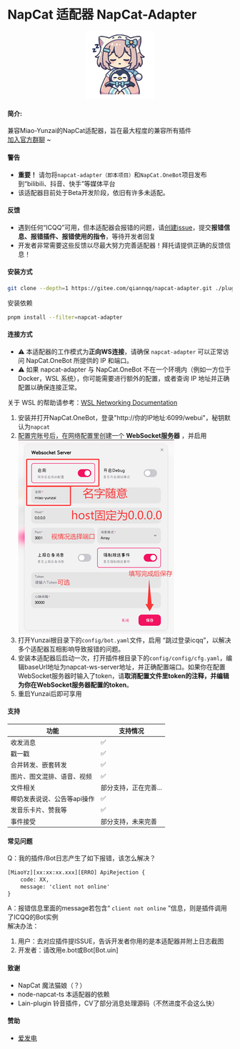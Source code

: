 # NapCat 适配器 NapCat-Adapter

<p align="center">
    <img src="./other/logo.png" width="30%" height="30%">
</p>

#### 简介:
兼容Miao-Yunzai的NapCat适配器，旨在最大程度的兼容所有插件<br>
[加入官方群聊](https://qm.qq.com/q/DP6Y6UxIqc) ~
#### 警告
  - **重要！** 请勿将`napcat-adapter（即本项目）`和`NapCat.OneBot`项目发布到“bilibili、抖音、快手”等媒体平台
  - 该适配器目前处于Beta开发阶段，依旧有许多未适配。

#### 反馈
  - 遇到任何“ICQQ”可用，但本适配器会报错的问题，请[创建issue](https://gitee.com/qiannqq/napcat-adapter/issues/new/choose)，提交**报错信息、报错插件、报错使用的指令**，等待开发者回复
  - 开发者非常需要这些反馈以尽最大努力完善适配器！拜托请提供正确的反馈信息！

#### 安装方式
```bash
git clone --depth=1 https://gitee.com/qiannqq/napcat-adapter.git ./plugins/napcat-adapter
```
安装依赖
```bash
pnpm install --filter=napcat-adapter
```

#### 连接方式

- ⚠️ 本适配器的工作模式为**正向WS连接**，请确保 `napcat-adapter` 可以正常访问 NapCat.OneBot 所提供的 IP 和端口。
- ⚠️ 如果 napcat-adapter 与 NapCat.OneBot 不在一个环境内（例如一方位于 Docker，WSL 系统），你可能需要进行额外的配置，或者查询 IP 地址并正确配置以确保连接正常。

关于 WSL 的帮助请参考：[WSL Networking Documentation](https://learn.microsoft.com/zh-cn/windows/wsl/networking#identify-ip-address) 

  1. 安装并打开NapCat.OneBot，登录"http://你的IP地址:6099/webui"，秘钥默认为`napcat`
  2. 配置完账号后，在网络配置里创建一个 **WebSocket服务器** ，并启用<br>
![cfg-napcat](./other/cfg-napcat.png)
  3. 打开Yunzai根目录下的`config/bot.yaml`文件，启用 “跳过登录icqq”，以解决多个适配器互相影响导致报错的问题。
  4. 安装本适配器后启动一次，打开插件根目录下的`config/config/cfg.yaml`，编辑baseUrl地址为napcat-ws-server地址，并正确配置端口。如果你在配置WebSocket服务器时输入了token，请**取消配置文件里token的注释，并编辑为你在WebSocket服务器配置的token**。
  5. 重启Yunzai后即可享用

#### 支持
| 功能 | 支持情况 |
|---|---|
| 收发消息 | ✅ |
| 戳一戳 | ✅ |
| 合并转发、嵌套转发 | ✅ |
| 图片、图文混排、语音、视频 | ✅ |
| 文件相关 | 部分支持，正在完善... |
| 椰奶发表说说、公告等api操作 | ✅ |
| 发音乐卡片、赞我等 | ✅ |
| 事件接受 | 部分支持，未来完善 |

#### 常见问题
   
Q：我的插件/Bot日志产生了如下报错，该怎么解决？
```
[MiaoYz][xx:xx:xx.xxx][ERRO] ApiRejection {
    code: XX,
    message: 'client not online'
}
```
A：报错信息里面的message若包含“ `client not online` ”信息，则是插件调用了ICQQ的Bot实例<br>
解决办法：
1. 用户：去对应插件提ISSUE，告诉开发者你用的是本适配器并附上日志截图
2. 开发者：请改用e.bot或Bot\[Bot.uin\]

#### 致谢
  - NapCat 魔法猫娘（？）
  - node-napcat-ts 本适配器的依赖
  - Lain-plugin 铃音插件，CV了部分消息处理源码（不然进度不会这么快）

#### 赞助
  - [爱发电](https://afdian.com/a/qiannqq)